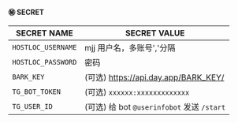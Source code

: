 #### ㊙️ SECRET
|SECRET NAME|SECRET VALUE                                                                                            |
|-----|-------------------------------------------------------------------------------------------------------------|
|`HOSTLOC_USERNAME`| mjj 用户名，多账号','分隔                        |
|`HOSTLOC_PASSWORD`| 密码                                                                 |
|`BARK_KEY`| (可选) https://api.day.app/BARK_KEY/                                                                          |
|`TG_BOT_TOKEN`| (可选) `xxxxxx:xxxxxxxxxxxxx`                                                                                 |
|`TG_USER_ID`| (可选) 给 bot `@userinfobot` 发送 `/start`                                                                       |

